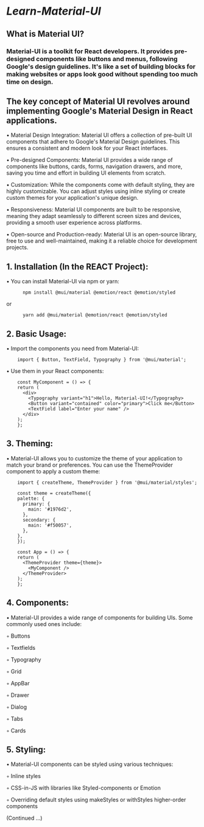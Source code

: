                                                                                   
# *Learn-Material-UI*                    
      
## What is Material UI?   

### Material-UI is a toolkit for React developers. It provides pre-designed components like buttons and menus, following Google's design guidelines. It's like a set of building blocks for making websites or apps look good without spending too much time on design.


## The key concept of Material UI revolves around implementing Google's Material Design in React applications.    

• Material Design Integration: Material UI offers a collection of pre-built UI components that adhere to Google's Material Design guidelines. This ensures a consistent and modern look for your React interfaces.

• Pre-designed Components: Material UI provides a wide range of components like buttons, cards, forms, navigation drawers, and more, saving you time and effort in building UI elements from scratch.
    
• Customization: While the components come with default styling, they are highly customizable. You can adjust styles using inline styling or create custom themes for your application's unique design.
    
• Responsiveness: Material UI components are built to be responsive, meaning they adapt seamlessly to different screen sizes and devices, providing a smooth user experience across platforms.
    
• Open-source and Production-ready: Material UI is an open-source library, free to use and well-maintained, making it a reliable choice for development projects. 


## 1. Installation (In the REACT Project):
• You can install Material-UI via npm or yarn:
  
          npm install @mui/material @emotion/react @emotion/styled
  
  or
  
          yarn add @mui/material @emotion/react @emotion/styled


## 2. Basic Usage:
• Import the components you need from Material-UI:

        import { Button, TextField, Typography } from '@mui/material';
• Use them in your React components:

        const MyComponent = () => {
        return (
          <div>
            <Typography variant="h1">Hello, Material-UI!</Typography>
            <Button variant="contained" color="primary">Click me</Button>
            <TextField label="Enter your name" />
          </div>
        );
        };


## 3. Theming:
• Material-UI allows you to customize the theme of your application to match your brand or preferences. You can use the ThemeProvider component to apply a custom theme:

        import { createTheme, ThemeProvider } from '@mui/material/styles';

        const theme = createTheme({
        palette: {
          primary: {
            main: '#1976d2',
          },
          secondary: {
            main: '#f50057',
          },
        },
        });
        
        const App = () => {
        return (
          <ThemeProvider theme={theme}>
            <MyComponent />
          </ThemeProvider>
        );
        };


## 4. Components:

• Material-UI provides a wide range of components for building UIs. Some commonly used ones include:

◦ Buttons

◦ Textfields

◦ Typography

◦ Grid

◦ AppBar

◦ Drawer

◦ Dialog

◦ Tabs

◦ Cards


## 5. Styling:

• Material-UI components can be styled using various techniques:

◦ Inline styles

◦ CSS-in-JS with libraries like Styled-components or Emotion

◦ Overriding default styles using makeStyles or withStyles higher-order components


(Continued ...)  
